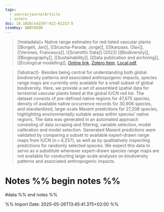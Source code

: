 ```yaml
---
tags:
  - source/journalArticle
  - zotero
doi: 10.1038/s41597-022-01233-5
itemKey: 8BBY5DIN
---
```

>[!metadata]+
> Native range estimates for red-listed vascular plants
> [[Borgelt, Jan]], [[Sicacha-Parada, Jorge]], [[Skarpaas, Olav]], [[Verones, Francesca]], 
> [[Scientific Data]] (2022)
> [[Biodiversity]], [[Biogeography]], [[Sustainability]], [[Data publication and archiving]], [[Ecological modelling]], 
> [Online link](https://www.nature.com/articles/s41597-022-01233-5), [Zotero Item](zotero://select/library/items/8BBY5DIN), [Local pdf](file://C:/Users/aburg/Documents/references/zotero/storage/C9NT6BBZ/Borgelt2022_Nativerange.pdf), 

>[!abstract]-
>Besides being central for understanding both global biodiversity patterns and associated anthropogenic impacts, species range maps are currently only available for a small subset of global biodiversity. Here, we provide a set of assembled spatial data for terrestrial vascular plants listed at the global IUCN red list. The dataset consists of pre-defined native regions for 47,675 species, density of available native occurrence records for 30,906 species, and standardized, large-scale Maxent predictions for 27,208 species, highlighting environmentally suitable areas within species’ native regions. The data was generated in an automated approach consisting of data scraping and filtering, variable selection, model calibration and model selection. Generated Maxent predictions were validated by comparing a subset to available expert-drawn range maps from IUCN (n = 4,257), as well as by qualitatively inspecting predictions for randomly selected species. We expect this data to serve as a substitute whenever expert-drawn species range maps are not available for conducting large-scale analyses on biodiversity patterns and associated anthropogenic impacts.

# Notes %% begin notes %%
#data
%% end notes %%




%% Import Date: 2025-05-26T13:45:41.375+02:00 %%
